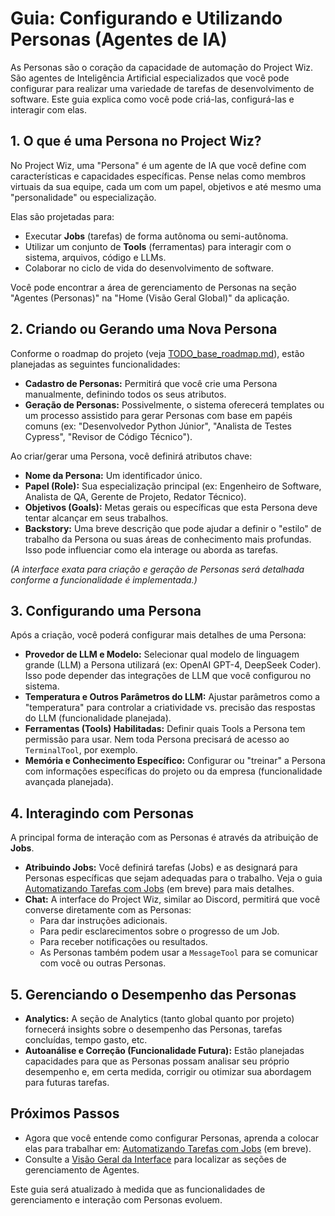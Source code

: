 # Guia: Configurando e Utilizando Personas (Agentes de IA)

As Personas são o coração da capacidade de automação do Project Wiz. São agentes de Inteligência Artificial especializados que você pode configurar para realizar uma variedade de tarefas de desenvolvimento de software. Este guia explica como você pode criá-las, configurá-las e interagir com elas.

## 1. O que é uma Persona no Project Wiz?

No Project Wiz, uma "Persona" é um agente de IA que você define com características e capacidades específicas. Pense nelas como membros virtuais da sua equipe, cada um com um papel, objetivos e até mesmo uma "personalidade" ou especialização.

Elas são projetadas para:

*   Executar **Jobs** (tarefas) de forma autônoma ou semi-autônoma.
*   Utilizar um conjunto de **Tools** (ferramentas) para interagir com o sistema, arquivos, código e LLMs.
*   Colaborar no ciclo de vida do desenvolvimento de software.

Você pode encontrar a área de gerenciamento de Personas na seção "Agentes (Personas)" na "Home (Visão Geral Global)" da aplicação.

## 2. Criando ou Gerando uma Nova Persona

Conforme o roadmap do projeto (veja [TODO_base_roadmap.md](../project-overview/TODO_base_roadmap.md)), estão planejadas as seguintes funcionalidades:

*   **Cadastro de Personas:** Permitirá que você crie uma Persona manualmente, definindo todos os seus atributos.
*   **Geração de Personas:** Possivelmente, o sistema oferecerá templates ou um processo assistido para gerar Personas com base em papéis comuns (ex: "Desenvolvedor Python Júnior", "Analista de Testes Cypress", "Revisor de Código Técnico").

Ao criar/gerar uma Persona, você definirá atributos chave:

*   **Nome da Persona:** Um identificador único.
*   **Papel (Role):** Sua especialização principal (ex: Engenheiro de Software, Analista de QA, Gerente de Projeto, Redator Técnico).
*   **Objetivos (Goals):** Metas gerais ou específicas que esta Persona deve tentar alcançar em seus trabalhos.
*   **Backstory:** Uma breve descrição que pode ajudar a definir o "estilo" de trabalho da Persona ou suas áreas de conhecimento mais profundas. Isso pode influenciar como ela interage ou aborda as tarefas.

*(A interface exata para criação e geração de Personas será detalhada conforme a funcionalidade é implementada.)*

## 3. Configurando uma Persona

Após a criação, você poderá configurar mais detalhes de uma Persona:

*   **Provedor de LLM e Modelo:** Selecionar qual modelo de linguagem grande (LLM) a Persona utilizará (ex: OpenAI GPT-4, DeepSeek Coder). Isso pode depender das integrações de LLM que você configurou no sistema.
*   **Temperatura e Outros Parâmetros do LLM:** Ajustar parâmetros como a "temperatura" para controlar a criatividade vs. precisão das respostas do LLM (funcionalidade planejada).
*   **Ferramentas (Tools) Habilitadas:** Definir quais Tools a Persona tem permissão para usar. Nem toda Persona precisará de acesso ao `TerminalTool`, por exemplo.
*   **Memória e Conhecimento Específico:** Configurar ou "treinar" a Persona com informações específicas do projeto ou da empresa (funcionalidade avançada planejada).

## 4. Interagindo com Personas

A principal forma de interação com as Personas é através da atribuição de **Jobs**.

*   **Atribuindo Jobs:** Você definirá tarefas (Jobs) e as designará para Personas específicas que sejam adequadas para o trabalho. Veja o guia [Automatizando Tarefas com Jobs](./06-jobs-automation.md) (em breve) para mais detalhes.
*   **Chat:** A interface do Project Wiz, similar ao Discord, permitirá que você converse diretamente com as Personas:
    *   Para dar instruções adicionais.
    *   Para pedir esclarecimentos sobre o progresso de um Job.
    *   Para receber notificações ou resultados.
    *   As Personas também podem usar a `MessageTool` para se comunicar com você ou outras Personas.

## 5. Gerenciando o Desempenho das Personas

*   **Analytics:** A seção de Analytics (tanto global quanto por projeto) fornecerá insights sobre o desempenho das Personas, tarefas concluídas, tempo gasto, etc.
*   **Autoanálise e Correção (Funcionalidade Futura):** Estão planejadas capacidades para que as Personas possam analisar seu próprio desempenho e, em certa medida, corrigir ou otimizar sua abordagem para futuras tarefas.

## Próximos Passos

*   Agora que você entende como configurar Personas, aprenda a colocar elas para trabalhar em: [Automatizando Tarefas com Jobs](./06-jobs-automation.md) (em breve).
*   Consulte a [Visão Geral da Interface](./03-interface-overview.md) para localizar as seções de gerenciamento de Agentes.

Este guia será atualizado à medida que as funcionalidades de gerenciamento e interação com Personas evoluem.
